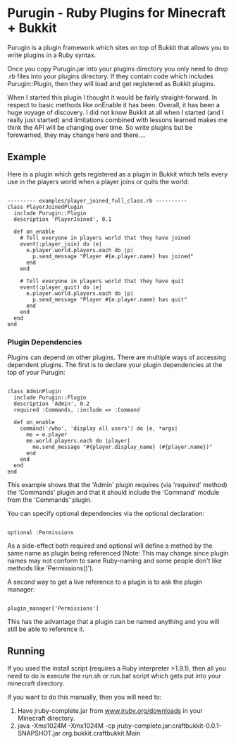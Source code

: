 # Purugin - Ruby Plugins for Minecraft + Bukkit

Purugin is a plugin framework which sites on top of Bukkit that allows you to
write plugins in a Ruby syntax.

Once you copy Purugin.jar into your plugins directory you only need to drop
.rb files into your plugins directory.  If they contain code which includes
Purugin::Plugin, then they will load and get registered as Bukkit plugins.

When I started this plugin I thought it would be fairly straight-forward. In
respect to basic methods like onEnable it has been.  Overall, it has been a
huge voyage of discovery.  I did not know Bukkit at all when I started (and
I really just started) and limitations combined with lessons learned makes
me think the API will be changing over time.  So write plugins but be 
forewarned, they may change here and there....

## Example

Here is a plugin which gets registered as a plugin in Bukkit which tells
every use in the players world when a player joins or quits the world:

<pre><code>
--------- examples/player_joined_full_class.rb ----------
class PlayerJoinedPlugin
  include Purugin::Plugin
  description 'PlayerJoined', 0.1
  
  def on_enable
    # Tell everyone in players world that they have joined
    event(:player_join) do |e|
      e.player.world.players.each do |p| 
        p.send_message "Player #{e.player.name} has joined"
      end
    end

    # Tell everyone in players world that they have quit
    event(:player_quit) do |e|
      e.player.world.players.each do |p| 
        p.send_message "Player #{e.player.name} has quit"
      end
    end
  end
end
</code></pre>

### Plugin Dependencies

Plugins can depend on other plugins.  There are multiple ways of accessing 
dependent plugins.  The first is to declare your plugin dependencies at the top
of your Purugin:

<pre><code>
class AdminPlugin
  include Purugin::Plugin
  description 'Admin', 0.2
  required :Commands, :include => :Command
  
  def on_enable
    command('/who', 'display all users') do |e, *args|
      me = e.player
      me.world.players.each do |player|
        me.send_message "#{player.display_name} (#{player.name})"
      end
    end
  end
end
</code></pre>

This example shows that the 'Admin' plugin requires (via 'required' method) 
 the 'Commands' plugin and that it should include the 'Command' module from the 'Commands' plugin.

You can specify optional dependencies via the optional declaration:

<pre><code>
optional :Permissions
</code></pre>

As a side-effect both required and optional will define a method by the same 
name as plugin being referenced (Note: This may change since plugin names may 
not conform to sane Ruby-naming and some people don't like methods like 
'Permissions()').

A second way to get a live reference to a plugin is to ask the plugin manager:

<pre><code>
plugin_manager['Permissions']
</code></pre>

This has the advantage that a plugin can be named anything and you will still 
be able to reference it.

## Running

If you used the install script (requires a Ruby interpreter >1.9.1), then
all you need to do is execute the run.sh or run.bat script which gets put
into your minecraft directory.

If you want to do this manually, then you will need to:
1. Have jruby-complete.jar from www.jruby.org/downloads in your Minecraft directory.
2. java -Xms1024M -Xmx1024M -cp jruby-complete.jar:craftbukkit-0.0.1-SNAPSHOT.jar org.bukkit.craftbukkit.Main

